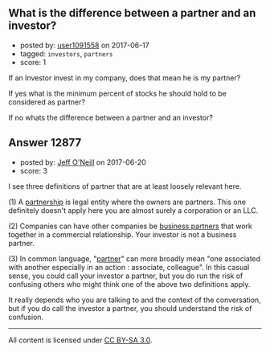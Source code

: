 ## What is the difference between a partner and an investor?

- posted by: [user1091558](https://stackexchange.com/users/1098507/user1091558) on 2017-06-17
- tagged: `investors`, `partners`
- score: 1

If an Investor invest in my company, does that mean he is my partner?

If yes what is the minimum percent of stocks he should hold to be considered as partner?

If no whats the difference between a partner and an investor?


## Answer 12877

- posted by: [Jeff O'Neill](https://stackexchange.com/users/46273/jeff-o-neill) on 2017-06-20
- score: 3

<p>I see three definitions of partner that are at least loosely relevant here.</p>

<p>(1) A <a href="https://en.wikipedia.org/wiki/Partnership" rel="nofollow noreferrer">partnership</a> is legal entity where the owners are partners.  This one definitely doesn't apply here you are almost surely a corporation or an LLC.</p>

<p>(2) Companies can have other companies be <a href="https://en.wikipedia.org/wiki/Business_partner" rel="nofollow noreferrer">business partners</a> that work together in a commercial relationship. Your investor is not a business partner.</p>

<p>(3) In common language, "<a href="https://www.merriam-webster.com/dictionary/partner" rel="nofollow noreferrer">partner</a>" can more broadly mean "one associated with another especially in an action :  associate, colleague".  In this casual sense, you could call your investor a partner, but you do run the risk of confusing others who might think one of the above two definitions apply.</p>

<p>It really depends who you are talking to and the context of the conversation, but if you do call the investor a partner, you should understand the risk of confusion.  </p>




---

All content is licensed under [CC BY-SA 3.0](https://creativecommons.org/licenses/by-sa/3.0/).
